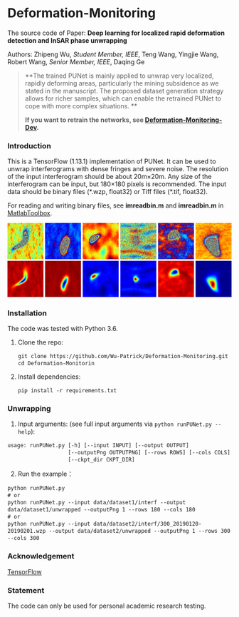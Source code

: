 # Deformation-Monitoring
The source code of Paper: **Deep learning for localized rapid deformation detection and InSAR phase unwrapping**

Authors: Zhipeng Wu, *Student Member, IEEE*, Teng Wang, Yingjie Wang, Robert Wang, *Senior Member, IEEE*, Daqing Ge


> **The trained PUNet is mainly applied to unwrap very localized, rapidly deforming areas, particularly the mining subsidence as we stated in the manuscript. The proposed dataset generation strategy allows for richer samples, which can enable the retrained PUNet to cope with more complex situations. ** 
>
> **If you want to retrain the networks, see [Deformation-Monitoring-Dev](https://github.com/Wu-Patrick/Deformation-Monitoring-Dev).**


### Introduction

This is a TensorFlow (1.13.1) implementation of PUNet. It can be used to unwrap interferograms with dense fringes and severe noise. The resolution of the input interferogram should be about 20m×20m. Any size of the interferogram can be input, but 180×180 pixels is recommended. The input data should be binary files (\*.wzp, float32) or Tiff files (\*.tif, float32).

For reading and writing binary files, see **imreadbin.m** and **imreadbin.m** in [MatlabToolbox](https://github.com/Wu-Patrick/MatlabToolbox).

![img](img.png)

### Installation

The code was tested with Python 3.6.

1. Clone the repo:

   ~~~shell
   git clone https://github.com/Wu-Patrick/Deformation-Monitoring.git
   cd Deformation-Monitorin
   ~~~

2. Install dependencies:

   ~~~shell
   pip install -r requirements.txt
   ~~~

### Unwrapping

1. Input arguments: (see full input arguments via `python runPUNet.py --help`):

~~~shell
usage: runPUNet.py [-h] [--input INPUT] [--output OUTPUT]
                   [--outputPng OUTPUTPNG] [--rows ROWS] [--cols COLS]
                   [--ckpt_dir CKPT_DIR]
~~~

2. Run the example：

~~~shell
python runPUNet.py
# or
python runPUNet.py --input data/dataset1/interf --output data/dataset1/unwrapped --outputPng 1 --rows 180 --cols 180
# or
python runPUNet.py --input data/dataset2/interf/300_20190120-20190201.wzp --output data/dataset2/unwrapped --outputPng 1 --rows 300 --cols 300
~~~

### Acknowledgement

[TensorFlow ](https://tensorflow.google.cn/)

### Statement

The code can only be used for personal academic research testing.
